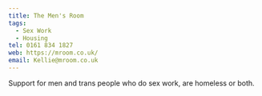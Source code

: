 ```yaml
---
title: The Men's Room
tags:
  - Sex Work
  - Housing
tel: 0161 834 1827
web: https://mroom.co.uk/
email: Kellie@mroom.co.uk
---
```

Support for men and trans people who do sex work, are homeless or both.